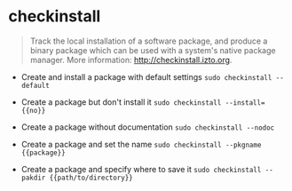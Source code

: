 # checkinstall
> Track the local installation of a software package, and produce a binary package which can be used with a system's native package manager.
> More information: <http://checkinstall.izto.org>.

- Create and install a package with default settings
`sudo checkinstall --default`

- Create a package but don't install it
`sudo checkinstall --install={{no}}`

- Create a package without documentation
`sudo checkinstall --nodoc`

- Create a package and set the name
`sudo checkinstall --pkgname {{package}}`

- Create a package and specify where to save it
`sudo checkinstall --pakdir {{path/to/directory}}`
